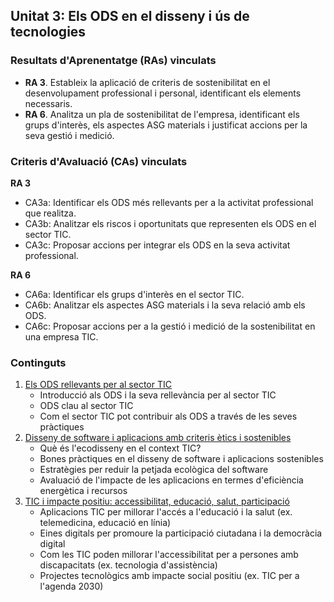 ## Unitat 3: Els ODS en el disseny i ús de tecnologies

### Resultats d'Aprenentatge (RAs) vinculats

* **RA 3**. Estableix la aplicació de criteris de sostenibilitat en el desenvolupament professional i personal, identificant els elements necessaris.
* **RA 6**. Analitza un pla de sostenibilitat de l'empresa, identificant els grups d'interès, els aspectes ASG materials i justificat accions per la seva gestió i medició.

### Criteris d'Avaluació (CAs) vinculats

**RA 3**

* CA3a: Identificar els ODS més rellevants per a la activitat professional que realitza.
* CA3b: Analitzar els riscos i oportunitats que representen els ODS en el sector TIC.
* CA3c: Proposar accions per integrar els ODS en la seva activitat professional.

**RA 6**

* CA6a: Identificar els grups d'interès en el sector TIC.
* CA6b: Analitzar els aspectes ASG materials i la seva relació amb els ODS.
* CA6c: Proposar accions per a la gestió i medició de la sostenibilitat en una empresa TIC.

### Continguts 

1. [Els ODS rellevants per al sector TIC](1.ods_rellevants.md)
    * Introducció als ODS i la seva rellevància per al sector TIC
    * ODS clau al sector TIC
    * Com el sector TIC pot contribuir als ODS a través de les seves pràctiques
2. [Disseny de software i aplicacions amb criteris ètics i sostenibles](2.disseny_sw.md)
    * Què és l'ecodisseny en el context TIC?
    * Bones pràctiques en el disseny de software i aplicacions sostenibles
    * Estratègies per reduir la petjada ecològica del software
    * Avaluació de l'impacte de les aplicacions en termes d'eficiència energètica i recursos
3. [TIC i impacte positiu: accessibilitat, educació, salut, participació](3.impacte_positiu.md)
    * Aplicacions TIC per millorar l'accés a l'educació i la salut (ex. telemedicina, educació en línia)
    * Eines digitals per promoure la participació ciutadana i la democràcia digital
    * Com les TIC poden millorar l'accessibilitat per a persones amb discapacitats (ex. tecnologia d'assistència)
    * Projectes tecnològics amb impacte social positiu (ex. TIC per a l'agenda 2030)

